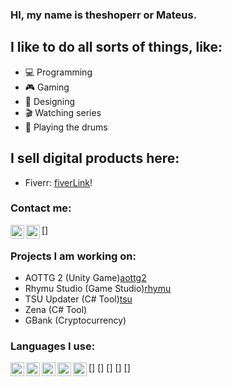 ### HI, my name is theshoperr or Mateus.

## I like to do all sorts of things, like: 
- 💻 Programming
- 🎮 Gaming
- 🎨 Designing
- 🎬 Watching series
- 🥁 Playing the drums

## I sell digital products here:
- Fiverr: [fiverLink]!

### Contact me:
[<img align="left" alt="theshoperr#8074" width="22px" src="https://cdn.jsdelivr.net/npm/simple-icons@3.13.0/icons/discord.svg" />]
[<img align="left" alt="MGArtDZN" width="22px" src="https://cdn.jsdelivr.net/npm/simple-icons@3.13.0/icons/youtube.svg" />][youtube]

### Projects I am working on:
- AOTTG 2 (Unity Game)[aottg2]
- Rhymu Studio (Game Studio)[rhymu]
- TSU Updater (C# Tool)[tsu]
- Zena (C# Tool)
- GBank (Cryptocurrency)

### Languages I use:
[<img align="left" alt="C#" width="22px" src="https://cdn.jsdelivr.net/npm/simple-icons@3.13.0/icons/csharp.svg" />]
[<img align="left" alt="Javascript" width="22px" src="https://cdn.jsdelivr.net/npm/simple-icons@3.13.0/icons/javascript.svg" />]
[<img align="left" alt="HTML" width="22px" src="https://cdn.jsdelivr.net/npm/simple-icons@3.13.0/icons/html5.svg" />]
[<img align="left" alt="PHP" width="22px" src="https://cdn.jsdelivr.net/npm/simple-icons@3.13.0/icons/php.svg" />]
[<img align="left" alt="CSS" width="22px" src="https://cdn.jsdelivr.net/npm/simple-icons@3.13.0/icons/css3.svg" />]

<br />
<br />

[fiverLink]: https://www.fiverr.com/theshoperr12
[youtube]: https://www.youtube.com/MGArtDZN
[aottg2]: https://github.com/AoTTG-2/AoTTG-2
[rhymu]: https://gamejolt.com/@Rhymu
[tsu]: https://theshoperr.itch.io/tsu